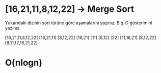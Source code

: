 # [16,21,11,8,12,22] -> Merge Sort

Yukarıdaki dizinin sort türüne göre aşamalarını yazınız. Big-O gösterimini yazınız.

[16,21,11,8,12,22]
[16,21,11] [8,12,22]
[16,21] [11] [8,12] [22]
[11,16,21] [8,12,22]
[8,11,12,16,21,22]

# O(nlogn)

